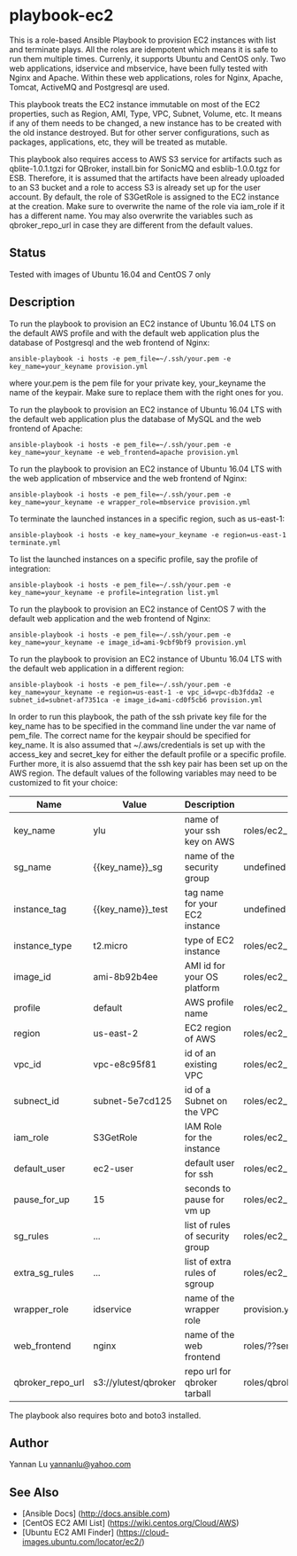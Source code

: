 # playbook-ec2

This is a role-based Ansible Playbook to provision EC2 instances with list and terminate plays. All the roles are idempotent which means it is safe to run them multiple times. Currenly, it supports Ubuntu and CentOS only. Two web applications, idservice and mbservice, have been fully tested with Nginx and Apache. Within these web applications, roles for Nginx, Apache, Tomcat, ActiveMQ and Postgresql are used.

This playbook treats the EC2 instance immutable on most of the EC2 properties, such as Region, AMI, Type, VPC, Subnet, Volume, etc. It means if any of them needs to be changed, a new instance has to be created with the old instance destroyed. But for other server configurations, such as packages, applications, etc, they will be treated as mutable.

This playbook also requires access to AWS S3 service for artifacts such as qblite-1.0.1.tgzi for QBroker, install.bin for SonicMQ and esblib-1.0.0.tgz for ESB. Therefore, it is assumed that the artifacts have been already uploaded to an S3 bucket and a role to access S3 is already set up for the user account. By default, the role of S3GetRole is assigned to the EC2 instance at the creation. Make sure to overwrite the name of the role via iam_role if it has a different name. You may also overwrite the variables such as qbroker_repo_url in case they are different from the default values.

## Status

Tested with images of Ubuntu 16.04 and CentOS 7 only

## Description

To run the playbook to provision an EC2 instance of Ubuntu 16.04 LTS on the default AWS profile and with the default web application plus the database of Postgresql and the web frontend of Nginx:
```
ansible-playbook -i hosts -e pem_file=~/.ssh/your.pem -e key_name=your_keyname provision.yml
```
where your.pem is the pem file for your private key, your_keyname the name of the keypair. Make sure to replace them with the right ones for you.

To run the playbook to provision an EC2 instance of Ubuntu 16.04 LTS with the default web application plus the database of MySQL and the web frontend of Apache:
```
ansible-playbook -i hosts -e pem_file=~/.ssh/your.pem -e key_name=your_keyname -e web_frontend=apache provision.yml
```

To run the playbook to provision an EC2 instance of Ubuntu 16.04 LTS with the web application of mbservice and the web frontend of Nginx:
```
ansible-playbook -i hosts -e pem_file=~/.ssh/your.pem -e key_name=your_keyname -e wrapper_role=mbservice provision.yml
```

To terminate the launched instances in a specific region, such as us-east-1:
```
ansible-playbook -i hosts -e key_name=your_keyname -e region=us-east-1 terminate.yml
```

To list the launched instances on a specific profile, say the profile of integration:
```
ansible-playbook -i hosts -e pem_file=~/.ssh/your.pem -e key_name=your_keyname -e profile=integration list.yml
```

To run the playbook to provision an EC2 instance of CentOS 7 with the default web application and the web frontend of Nginx:
```
ansible-playbook -i hosts -e pem_file=~/.ssh/your.pem -e key_name=your_keyname -e image_id=ami-9cbf9bf9 provision.yml
```

To run the playbook to provision an EC2 instance of Ubuntu 16.04 LTS with the default web application in a different region:
```
ansible-playbook -i hosts -e pem_file=~/.ssh/your.pem -e key_name=your_keyname -e region=us-east-1 -e vpc_id=vpc-db3fdda2 -e subnet_id=subnet-af7351ca -e image_id=ami-cd0f5cb6 provision.yml
```

In order to run this playbook, the path of the ssh private key file for the key_name has to be specified in the command line under the var name of pem_file. The correct name for the keypair should be specified for key_name. It is also assumed that ~/.aws/credentials is set up with the access_key and secret_key for either the default profile or a specific profile. Further more, it is also assuemd that the ssh key pair has been set up on the AWS region. The default values of the following variables may need to be customized to fit your choice:

| Name                         | Value                | Description                    | File                                 |
| ---                          | ---                  | ---                            | ---                                  |
| key_name                     | ylu                  | name of your ssh key on AWS    | roles/ec2_launcher/defaults/main.yml |
| sg_name                      | {{key_name}}_sg      | name of the security group     | undefined                            |
| instance_tag                 | {{key_name}}_test    | tag name for your EC2 instance | undefined                            |
| instance_type                | t2.micro             | type of EC2 instance           | roles/ec2_launcher/defaults/main.yml |
| image_id                     | ami-8b92b4ee         | AMI id for your OS platform    | roles/ec2_launcher/defaults/main.yml |
| profile                      | default              | AWS profile name               | roles/ec2_launcher/defaults/main.yml |
| region                       | us-east-2            | EC2 region of AWS              | roles/ec2_launcher/defaults/main.yml |
| vpc_id                       | vpc-e8c95f81         | id of an existing VPC          | roles/ec2_launcher/defaults/main.yml |
| subnect_id                   | subnet-5e7cd125      | id of a Subnet on the VPC      | roles/ec2_launcher/defaults/main.yml |
| iam_role                     | S3GetRole            | IAM Role for the instance      | roles/ec2_launcher/defaults/main.yml |
| default_user                 | ec2-user             | default user for ssh           | roles/ec2_launcher/defaults/main.yml |
| pause_for_up                 | 15                   | seconds to pause for vm up     | roles/ec2_launcher/defaults/main.yml |
| sg_rules                     | ...                  | list of rules of security group| roles/ec2_launcher/defaults/main.yml |
| extra_sg_rules               | ...                  | list of extra rules of sgroup  | roles/ec2_launcher/defaults/main.yml |
| wrapper_role                 | idservice            | name of the wrapper role       | provision.yml                        |
| web_frontend                 | nginx                | name of the web frontend       | roles/??service/default/main.yml     |
| qbroker_repo_url             | s3://ylutest/qbroker | repo url for qbroker tarball   | roles/qbroker/defaults/main.yml      |

The playbook also requires boto and boto3 installed.

## Author
Yannan Lu <yannanlu@yahoo.com>

## See Also
* [Ansible Docs] (http://docs.ansible.com)
* [CentOS EC2 AMI List] (https://wiki.centos.org/Cloud/AWS)
* [Ubuntu EC2 AMI Finder] (https://cloud-images.ubuntu.com/locator/ec2/)
